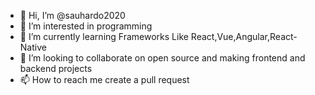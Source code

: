 - 👋 Hi, I’m @sauhardo2020
- 👀 I’m interested in programming
- 🌱 I’m currently learning Frameworks Like React,Vue,Angular,React-Native
- 💞️ I’m looking to collaborate on open source and making frontend and backend projects
- 📫 How to reach me create a pull request

<!---
sauhardo2020/sauhardo2020 is a ✨ special ✨ repository because its `README.md` (this file) appears on your GitHub profile.
You can click the Preview link to take a look at your changes.
--->
